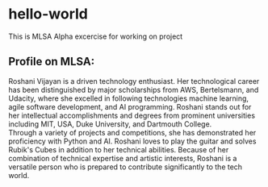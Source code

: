 # hello-world
This is MLSA Alpha excercise for working on project

## Profile on MLSA: 

Roshani Vijayan is a driven technology enthusiast. Her technological career has been distinguished by major scholarships from AWS, Bertelsmann, and Udacity, where she excelled in following technologies machine learning, agile software development, and AI programming. Roshani stands out for her intellectual accomplishments and degrees from prominent universities including MIT, USA, Duke University, and Dartmouth College. <br> Through a variety of projects and competitions, she has demonstrated her proficiency with Python and AI. Roshani loves to play the guitar and solves Rubik's Cubes in addition to her technical abilities. Because of her combination of technical expertise and artistic interests, Roshani is a versatile person who is prepared to contribute significantly to the tech world.

